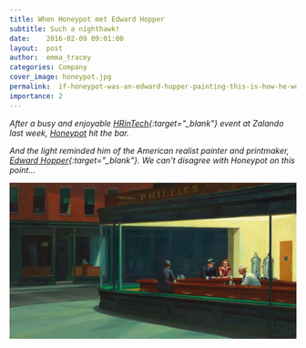 ```yaml
---
title: When Honeypot met Edward Hopper
subtitle: Such a nighthawk!
date:    2016-02-09 09:01:00
layout:  post
author:  emma_tracey
categories: Company
cover_image: honeypot.jpg
permalink:  if-honeypot-was-an-edward-hopper-painting-this-is-how-he-would-look/
importance: 2
---
```


*After a busy and enjoyable [HRinTech][2]{:target="_blank"} event at Zalando last week, [Honeypot][3] hit the bar.* 


*And the light reminded him of the American realist painter and printmaker, [Edward Hopper][1]{:target="_blank"}. We can't disagree with Honeypot on this point...*

<img src="/assets/images/nighthawks_by_edward_hopper_1942.jpg" alt="honeypot-berlin" align="center">

[1]: https://www.facebook.com/media/set/?set=a.1682079248734707.1073741829.1656447314631234&type=3 
[2]: https://www.honeypot.io/
[3]: https://en.wikipedia.org/wiki/Edward_Hopper
